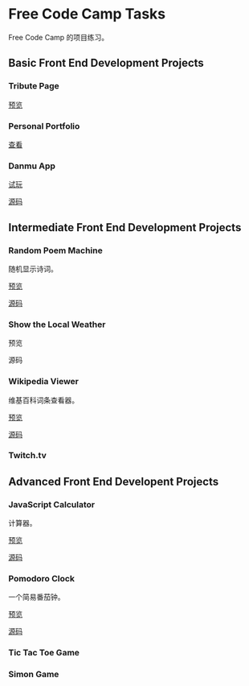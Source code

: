 # Free Code Camp Tasks

Free Code Camp 的项目练习。

## Basic Front End Development Projects

### Tribute Page

[预览](https://codepen.io/TheaAo/full/qRmBdB/)

### Personal Portfolio

[查看](https://theaao.github.io/free_code_camp_tasks/portfolio/index.html)

### Danmu App

[试玩](https://theaao.github.io/free_code_camp_tasks/danmu/index.html)

[源码](https://github.com/TheaAo/free_code_camp_tasks/tree/master/danmu)

## Intermediate Front End Development Projects

### Random Poem Machine

随机显示诗词。

[预览](https://theaao.github.io/free_code_camp_tasks/randomQuoteMachine/index.html)

[源码](https://github.com/TheaAo/free_code_camp_tasks/tree/master/randomQuoteMachine)

### Show the Local Weather

预览

源码

### Wikipedia Viewer

维基百科词条查看器。

[预览](https://theaao.github.io/free_code_camp_tasks/wikipediaViewer/index.html)

[源码](https://github.com/TheaAo/free_code_camp_tasks/tree/master//wikipediaViewer)

### Twitch.tv

## Advanced Front End Developent Projects

### JavaScript Calculator

计算器。

[预览](https://theaao.github.io/free_code_camp_tasks/calculator/index.html)

[源码](https://github.com/TheaAo/free_code_camp_tasks/tree/master/calculator)

### Pomodoro Clock

一个简易番茄钟。

[预览](https://theaao.github.io/free_code_camp_tasks/pomodoroClock/index.html)

[源码](https://github.com/TheaAo/free_code_camp_tasks/tree/master/pomodoroClock)

### Tic Tac Toe Game

### Simon Game
